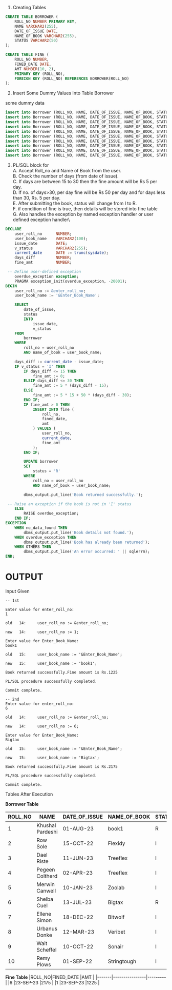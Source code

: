 
1. Creating Tables
```sql
CREATE TABLE BORROWER (
    ROLL_NO NUMBER PRIMARY KEY,
    NAME VARCHAR2(255),
    DATE_OF_ISSUE DATE,
    NAME_OF_BOOK VARCHAR2(255),
    STATUS VARCHAR2(50)
);

CREATE TABLE FINE (
    ROLL_NO NUMBER,
    FINED_DATE DATE,
    AMT NUMBER(10, 2),
    PRIMARY KEY (ROLL_NO),
    FOREIGN KEY (ROLL_NO) REFERENCES BORROWER(ROLL_NO)
);
```
2. Insert Some Dummy Values Into Table Borrower

some dummy data
```sql
insert into Borrower (ROLL_NO, NAME, DATE_OF_ISSUE, NAME_OF_BOOK, STATUS) values (1, 'Delmer Abbie', '06-Aug-2023', 'Konklab', 'I');
insert into Borrower (ROLL_NO, NAME, DATE_OF_ISSUE, NAME_OF_BOOK, STATUS) values (2, 'Row Sole', '15-Oct-2022', 'Flexidy', 'I');
insert into Borrower (ROLL_NO, NAME, DATE_OF_ISSUE, NAME_OF_BOOK, STATUS) values (3, 'Dael Riste', '11-Jun-2023', 'Treeflex', 'I');
insert into Borrower (ROLL_NO, NAME, DATE_OF_ISSUE, NAME_OF_BOOK, STATUS) values (4, 'Pegeen Coltherd', '02-Apr-2023', 'Treeflex', 'I');
insert into Borrower (ROLL_NO, NAME, DATE_OF_ISSUE, NAME_OF_BOOK, STATUS) values (5, 'Merwin Canwell', '10-Jan-2023', 'Zoolab', 'I');
insert into Borrower (ROLL_NO, NAME, DATE_OF_ISSUE, NAME_OF_BOOK, STATUS) values (6, 'Shelba Cuel', '13-Jul-2023', 'Bigtax', 'I');
insert into Borrower (ROLL_NO, NAME, DATE_OF_ISSUE, NAME_OF_BOOK, STATUS) values (7, 'Ellene Simon', '18-Dec-2022', 'Bitwolf', 'I');
insert into Borrower (ROLL_NO, NAME, DATE_OF_ISSUE, NAME_OF_BOOK, STATUS) values (8, 'Urbanus Donke', '12-Mar-2023', 'Veribet', 'I');
insert into Borrower (ROLL_NO, NAME, DATE_OF_ISSUE, NAME_OF_BOOK, STATUS) values (9, 'Wait Scheffel', '10-Oct-2022', 'Sonair', 'I');
insert into Borrower (ROLL_NO, NAME, DATE_OF_ISSUE, NAME_OF_BOOK, STATUS) values (10, 'Remy Plows', '01-Sep-2022', 'Stringtough', 'I');
```
3. PL/SQL block for \
A. Accept Roll_no and Name of Book from the user. \
B. Check the number of days (from date of issue).\
C. If days are between 15 to 30 then the fine amount will be Rs 5 per day.\
D. If no. of days>30, per day fine will be Rs 50 per day and for days less than 30, Rs. 5 per day.\
E. After submitting the book, status will change from I to R.\
F. if condition of fine is true, then details will be stored into fine table\
G. Also handles the exception by named exception handler or user defined exception handler\

```sql
DECLARE
    user_roll_no      NUMBER;
    user_book_name    VARCHAR2(100);
    issue_date        DATE;
    v_status          VARCHAR2(255);
    current_date      DATE := trunc(sysdate);
    days_diff         NUMBER;
    fine_amt          NUMBER;

 -- Define user-defined exception
    overdue_exception exception;
    PRAGMA exception_init(overdue_exception, -20001);
BEGIN
    user_roll_no := &enter_roll_no;
    user_book_name := '&Enter_Book_Name';

    SELECT
        date_of_issue,
        status 
        INTO 
            issue_date,
            v_status
    FROM
        borrower
    WHERE
        roll_no = user_roll_no
        AND name_of_book = user_book_name;

    days_diff := current_date - issue_date;
    IF v_status = 'I' THEN
        IF days_diff <= 15 THEN
            fine_amt := 0;
        ELSIF days_diff <= 30 THEN
            fine_amt := 5 * (days_diff - 15);
        ELSE
            fine_amt := 5 * 15 + 50 * (days_diff - 30);
        END IF;
        IF fine_amt > 0 THEN
            INSERT INTO fine (
                roll_no,
                fined_date,
                amt
            ) VALUES (
                user_roll_no,
                current_date,
                fine_amt
            );
        END IF;

        UPDATE borrower
        SET
            status = 'R'
        WHERE
            roll_no = user_roll_no
            AND name_of_book = user_book_name;

        dbms_output.put_line('Book returned successfully.');

 -- Raise an exception if the book is not in 'I' status
    ELSE
        RAISE overdue_exception;
    END IF;
EXCEPTION
    WHEN no_data_found THEN
        dbms_output.put_line('Book details not found.');
    WHEN overdue_exception THEN
        dbms_output.put_line('Book has already been returned');
    WHEN OTHERS THEN
        dbms_output.put_line('An error occurred: ' || sqlerrm);
END;
```

# OUTPUT

Input Given
```
-- 1st 

Enter value for enter_roll_no: 
1

old   14:     user_roll_no := &enter_roll_no;

new   14:     user_roll_no := 1;

Enter value for Enter_Book_Name: 
book1

old   15:     user_book_name := '&Enter_Book_Name';

new   15:     user_book_name := 'book1';

Book returned successfully.Fine amount is Rs.1225

PL/SQL procedure successfully completed.

Commit complete.

-- 2nd
Enter value for enter_roll_no: 
6

old   14:     user_roll_no := &enter_roll_no;

new   14:     user_roll_no := 6;

Enter value for Enter_Book_Name: 
Bigtax

old   15:     user_book_name := '&Enter_Book_Name';

new   15:     user_book_name := 'Bigtax';

Book returned successfully.Fine amount is Rs.2175

PL/SQL procedure successfully completed.

Commit complete.
```

Tables After Execution

**Borrower Table**

|ROLL_NO|NAME            |DATE_OF_ISSUE|NAME_OF_BOOK|STATUS|
|-------|----------------|-------------|------------|------|
|1      |Khushal Pardeshi|01-AUG-23    |book1       |R     |
|2      |Row Sole        |15-OCT-22    |Flexidy     |I     |
|3      |Dael Riste      |11-JUN-23    |Treeflex    |I     |
|4      |Pegeen Coltherd |02-APR-23    |Treeflex    |I     |
|5      |Merwin Canwell  |10-JAN-23    |Zoolab      |I     |
|6      |Shelba Cuel     |13-JUL-23    |Bigtax      |R     |
|7      |Ellene Simon    |18-DEC-22    |Bitwolf     |I     |
|8      |Urbanus Donke   |12-MAR-23    |Veribet     |I     |
|9      |Wait Scheffel   |10-OCT-22    |Sonair      |I     |
|10     |Remy Plows      |01-SEP-22    |Stringtough |I     |


**Fine Table**
|ROLL_NO|FINED_DATE      |AMT      |
|-------|----------------|---------|
|6      |23-SEP-23       |2175     |
|1      |23-SEP-23       |1225     |

